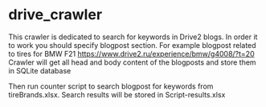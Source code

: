 # drive_crawler
This crawler is dedicated to search for keywords in Drive2 blogs. In order it to work you should specify blogpost section.
For example blogpost related to tires for BMW F21 https://www.drive2.ru/experience/bmw/g4008/?t=20
Crawler will get all head and body content of the blogposts and store them in SQLite database

Then run counter script to search blogpost for keywords from tireBrands.xlsx. Search results will be stored in Script-results.xlsx
